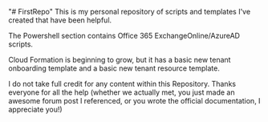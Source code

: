 "# FirstRepo" 
This is my personal repository of scripts and templates I've created that have been helpful.

The Powershell section contains Office 365 ExchangeOnline/AzureAD scripts.

Cloud Formation is beginning to grow, but it has a basic new tenant onboarding template and a basic new tenant resource template.


I do not take full credit for any content within this Repository. Thanks everyone for all the help (whether we actually met, you just made an awesome forum post I referenced, or you wrote the official documentation, I appreciate you!)
